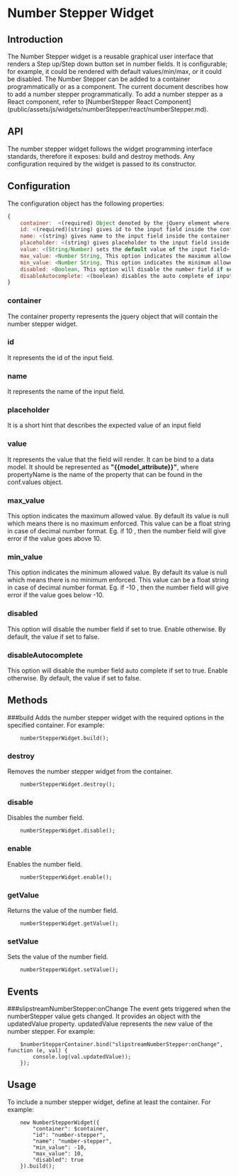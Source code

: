 # Number Stepper Widget


## Introduction
The Number Stepper widget is a reusable graphical user interface that renders a Step up/Step down button set in number fields. It is configurable; for example, it could be rendered with default values/min/max, or it could be disabled.
The Number Stepper can be added to a container programmatically or as a component. The current document describes how to add a number stepper programmatically. To add a number stepper as a React component, refer to [NumberStepper React Component] (public/assets/js/widgets/numberStepper/react/numberStepper.md).

## API
The number stepper widget follows the widget programming interface standards, therefore it exposes: build and destroy methods. Any configuration required by the widget is passed to its constructor.


## Configuration
The configuration object has the following properties:

```javascript
{
    container:  <(required) Object denoted by the jQuery element where the widget needs to be rendered>
    id: <(required)(string) gives id to the input field inside the container where the widget is going to render>
    name: <(string) gives name to the input field inside the container where the widget is going to render>
    placeholder: <(string) gives placeholder to the input field inside the container where the widget is going to render>
    value: <(String/Number) sets the default value of the input field>
    max_value: <Number String, This option indicates the maximum allowed value. By default its value is null which means there is no maximum enforced.>
    min_value: <Number String, This option indicates the minimum allowed value. By default its value is null which means there is no minimum enforced.>  
    disabled: <Boolean, This option will disable the number field if set to true. Enable otherwise. By default, the value if set to false.>
    disableAutocomplete: <(boolean) disables the auto complete of input field if set true, by default false>
}
```

### container
The container property represents the jquery object that will contain the number stepper widget.

### id
It represents the id of the input field.

### name
It represents the name of the input field.

### placeholder
It is a short hint that describes the expected value of an input field

### value
It represents the value that the field will render. It can be bind to a data model.
It should be represented as **"{{model_attribute}}"**, where propertyName is the name of the property that can be found in the conf.values object.

### max_value
This option indicates the maximum allowed value. By default its value is null which means there is no maximum enforced.
This value can be a float string in case of decimal number format.
Eg. if 10 , then the number field will give error if the value goes above 10.

### min_value
This option indicates the minimum allowed value. By default its value is null which means there is no minimum enforced.
This value can be a float string in case of decimal number format.
Eg. if -10 , then the number field will give error if the value goes below -10.

### disabled
This option will disable the number field if set to true. Enable otherwise. By default, the value if set to false.

### disableAutocomplete
This option will disable the number field auto complete if set to true. Enable otherwise. By default, the value if set to false.

## Methods

###build
Adds the number stepper widget with the required options in the specified container. For example:

```
    numberStepperWidget.build();
```

### destroy
Removes the number stepper widget from the container.

```
    numberStepperWidget.destroy();
```

### disable
Disables the number field.

```
    numberStepperWidget.disable();
```

### enable
Enables the number field.

```
    numberStepperWidget.enable();
```

### getValue
Returns the value of the number field.

```
    numberStepperWidget.getValue();
```

### setValue
Sets the value of the number field.

```
    numberStepperWidget.setValue();
```

## Events

###slipstreamNumberStepper:onChange
The event gets triggered when the numberStepper value gets changed. It provides an object with the updatedValue property. updatedValue represents the new value of the number stepper. For example:

```
    $numberStepperContainer.bind("slipstreamNumberStepper:onChange", function (e, val) {
        console.log(val.updatedValue));
    });
```

## Usage
To include a number stepper widget, define at least the container. For example:

```
    new NumberStepperWidget({
        "container": $container,
        "id": "number-stepper",
        "name": "number-stepper",
        "min_value": -10,
        "max_value": 10,
        "disabled": true
    }).build();
```